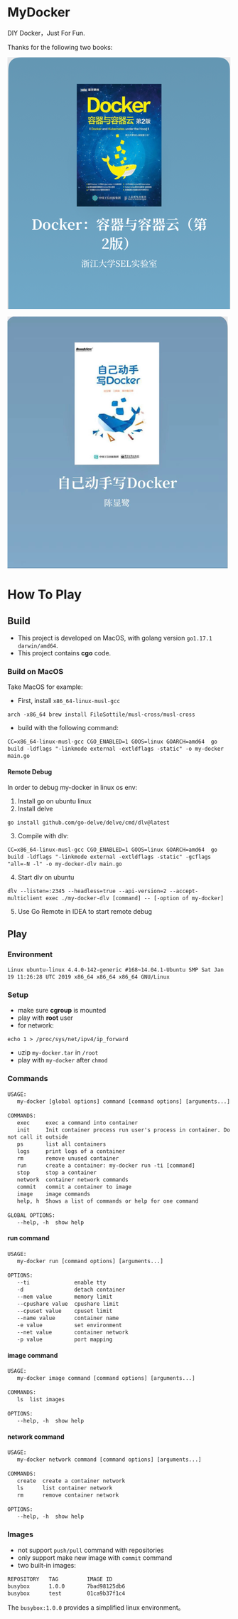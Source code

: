 # MyDocker
DIY Docker，Just For Fun.

Thanks for the following two books:

![](./document/picture/docker-container-cloud.png)

![](./document/picture/diy-docker.png)
# How To Play
## Build 
* This project is developed on MacOS, with golang version `go1.17.1 darwin/amd64`. 
* This project contains **cgo** code. 

### Build on MacOS
Take MacOS for example:

* First, install `x86_64-linux-musl-gcc`
```
arch -x86_64 brew install FiloSottile/musl-cross/musl-cross
```
* build with the following command:
```shell
CC=x86_64-linux-musl-gcc CGO_ENABLED=1 GOOS=linux GOARCH=amd64  go build -ldflags "-linkmode external -extldflags -static" -o my-docker main.go
```

#### Remote Debug
In order to debug my-docker in linux os env:

1. Install go on ubuntu linux
2. Install delve
```shell
go install github.com/go-delve/delve/cmd/dlv@latest
```
3. Compile with dlv:
```shell
CC=x86_64-linux-musl-gcc CGO_ENABLED=1 GOOS=linux GOARCH=amd64  go build -ldflags "-linkmode external -extldflags -static" -gcflags "all=-N -l" -o my-docker-dlv main.go

```
4. Start dlv on ubuntu
```shell
dlv --listen=:2345 --headless=true --api-version=2 --accept-multiclient exec ./my-docker-dlv [command] -- [-option of my-docker]
```
5. Use Go Remote in IDEA to start remote debug

## Play
### Environment
```
Linux ubuntu-linux 4.4.0-142-generic #168~14.04.1-Ubuntu SMP Sat Jan 19 11:26:28 UTC 2019 x86_64 x86_64 x86_64 GNU/Linux
```

### Setup

* make sure **cgroup** is mounted
* play with **root** user
* for network:
```shell
echo 1 > /proc/sys/net/ipv4/ip_forward
```
* uzip `my-docker.tar` in `/root`
* play with `my-docker` after `chmod`

### Commands
```shell
USAGE:
   my-docker [global options] command [command options] [arguments...]

COMMANDS:
   exec     exec a command into container
   init     Init container process run user's process in container. Do not call it outside
   ps       list all containers
   logs     print logs of a container
   rm       remove unused container
   run      create a container: my-docker run -ti [command]
   stop     stop a container
   network  container network commands
   commit   commit a container to image
   image    image commands
   help, h  Shows a list of commands or help for one command

GLOBAL OPTIONS:
   --help, -h  show help
```
#### run command
```shell
USAGE:
   my-docker run [command options] [arguments...]

OPTIONS:
   --ti              enable tty
   -d                detach container
   --mem value       memory limit
   --cpushare value  cpushare limit
   --cpuset value    cpuset limit
   --name value      container name
   -e value          set environment
   --net value       container network
   -p value          port mapping
```
#### image command
```shell
USAGE:
   my-docker image command [command options] [arguments...]

COMMANDS:
   ls  list images

OPTIONS:
   --help, -h  show help
```

#### network command
```shell
USAGE:
   my-docker network command [command options] [arguments...]

COMMANDS:
   create  create a container network
   ls      list container network
   rm      remove container network

OPTIONS:
   --help, -h  show help
```

### Images
* not support `push/pull` command with repositories
* only support make new image with `commit` command
* two built-in images:
```shell
REPOSITORY   TAG         IMAGE ID
busybox      1.0.0       7bad98125db6
busybox      test        01ca9b37f1c4
```
The `busybox:1.0.0` provides a simplified linux environment。
